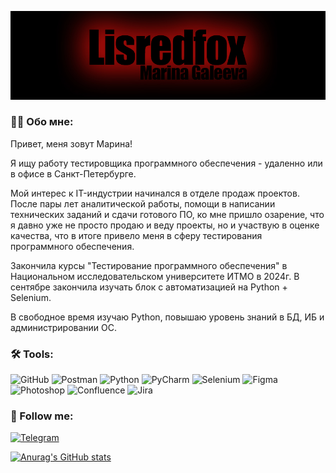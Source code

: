 ![Header](https://github.com/Lisredfox/Lisredfox/blob/main/assets/banner_git_hub%20%D0%BA%D0%BE%D0%BF%D0%B8%D1%8F.jpg)

### 👩‍💻 Обо мне:
Привет, меня зовут Марина!

Я ищу работу тестировщика программного обеспечения - удаленно или в офисе в Санкт-Петербурге.

Мой интерес к IT-индустрии начинался в отделе продаж проектов. После пары лет аналитической работы, 
помощи в написании технических заданий и сдачи готового ПО, ко мне пришло озарение, что
я давно уже не просто продаю и веду проекты, но и участвую в оценке качества, что в итоге
привело меня в сферу тестирования программного обеспечения.

Закончила курсы "Тестирование программного обеспечения" в Национальном исследовательском университете ИТМО в 2024г. 
В сентябре закончила изучать блок с автоматизацией на Python + Selenium.

В свободное время изучаю Python, повышаю уровень знаний в БД, ИБ и администрировании ОС.


### 🛠️ Tools:
![GitHub](https://img.shields.io/badge/-Github-000000?style=for-the-badge&logo=github&logoColor=950a07)
![Postman](https://img.shields.io/badge/-Postman-000000?style=for-the-badge&logo=postman&logoColor=950a07)
![Python](https://img.shields.io/badge/-Python-000000?style=for-the-badge&logo=python&logoColor=950a07)
![PyCharm](https://img.shields.io/badge/-Pycharm-000000?style=for-the-badge&logo=pycharm&logoColor=950a07)
![Selenium](https://img.shields.io/badge/-Selenium-000000?style=for-the-badge&logo=selenium&logoColor=950a07)
![Figma](https://img.shields.io/badge/-Figma-000000?style=for-the-badge&logo=figma&logoColor=950a07)
![Photoshop](https://img.shields.io/badge/-Photoshop-000000?style=for-the-badge&logo=adobe&logoColor=950a07)
![Confluence](https://img.shields.io/badge/-Confluence-000000?style=for-the-badge&logo=confluence&logoColor=950a07)
![Jira](https://img.shields.io/badge/-Jira-000000?style=for-the-badge&logo=jira&logoColor=950a07)

### 🤝 Follow me:
[![Telegram](https://img.shields.io/badge/-Telegram-000000?style=for-the-badge&logo=telegram&logoColor=950a07)](https://t.me/lisredfox)

[![Anurag's GitHub stats](https://github-readme-stats.vercel.app/api?username=lisredfox&theme=shadow_red&show_icons=true)](https://github.com/anuraghazra/github-readme-stats)

